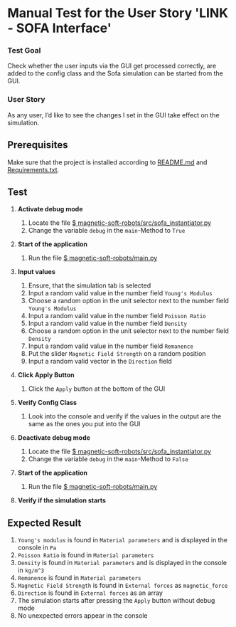 # Manual Test for the User Story 'LINK - SOFA Interface'

### Test Goal
Check whether the user inputs via the GUI get processed correctly, are added to the config class and the Sofa simulation can be started from the GUI.

### User Story
As any user, I’d like to see the changes I set in the GUI take effect on the simulation.

## Prerequisites
Make sure that the project is installed according to [README.md]() and [Requirements.txt]().

## Test

1. **Activate debug mode**
    1. Locate the file [$ magnetic-soft-robots/src/sofa_instantiator.py](../../../src/sofa_instantiator.py)
    2. Change the variable `debug` in the `main`-Method to `True`

2. **Start of the application**
    1. Run the file [$ magnetic-soft-robots/main.py](../../../main.py)

3. **Input values**
    1. Ensure, that the simulation tab is selected
    2. Input a random valid value in the number field `Young's Modulus`
    3. Choose a random option in the unit selector next to the number field `Young's Modulus`
    4. Input a random valid value in the number field `Poisson Ratio`
    5. Input a random valid value in the number field `Density`
    6. Choose a random option in the unit selector next to the number field `Density`
    7. Input a random valid value in the number field `Remanence`
    8. Put the slider `Magnetic Field Strength` on a random position
    9. Input a random valid vector in the `Direction` field 

4. **Click Apply Button**
    1. Click the `Apply` button at the bottom of the GUI

5. **Verify Config Class**
    1. Look into the console and verify if the values in the output are the same as the ones you put into the GUI

6. **Deactivate debug mode**
    1. Locate the file [$ magnetic-soft-robots/src/sofa_instantiator.py](../../../src/sofa_instantiator.py)
    2. Change the variable `debug` in the `main`-Method to `False`

7. **Start of the application**
    1. Run the file [$ magnetic-soft-robots/main.py](../../../main.py)

8. **Verify if the simulation starts**

## Expected Result
1. `Young's modulus` is found in `Material parameters` and is displayed in the console in `Pa`
2. `Poisson Ratio` is found in `Material parameters`
3. `Density` is found in `Material parameters` and is displayed in the console in `kg/m^3`
4. `Remanence` is found in `Material parameters`
5. `Magnetic Field Strength` is found in `External forces` as `magnetic_force`
6. `Direction` is found in `External forces` as an array
7. The simulation starts after pressing the `Apply` button without debug mode
8. No unexpected errors appear in the console
